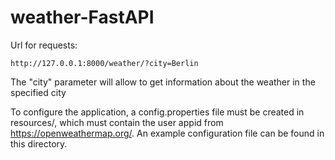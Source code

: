 # weather-FastAPI

Url for requests: 
```
http://127.0.0.1:8000/weather/?city=Berlin
```
The "city" parameter will allow to get information about the weather in the specified city

To configure the application, a config.properties file must be created in resources/, which must contain the user appid from https://openweathermap.org/.
An example configuration file can be found in this directory.